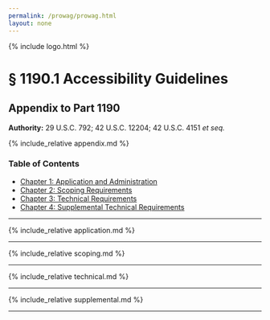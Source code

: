 ```yaml
---
permalink: /prowag/prowag.html
layout: none
---
```

{% include logo.html %}

# § 1190.1 Accessibility Guidelines

## Appendix to Part 1190

**Authority:** 29 U.S.C. 792; 42 U.S.C. 12204; 42 U.S.C. 4151 _et seq._

{% include_relative appendix.md %}

### Table of Contents

- [Chapter 1: Application and Administration](#chapter-1-application-and-administration)
- [Chapter 2: Scoping Requirements](#chapter-2-scoping-requirements)
- [Chapter 3: Technical Requirements](#chapter-3-technical-requirements)
- [Chapter 4: Supplemental Technical Requirements](#chapter-4-supplemental-technical-requirements)

---

{% include_relative application.md %}

---

{% include_relative scoping.md %}

---

{% include_relative technical.md %}

---

{% include_relative supplemental.md %}

---
